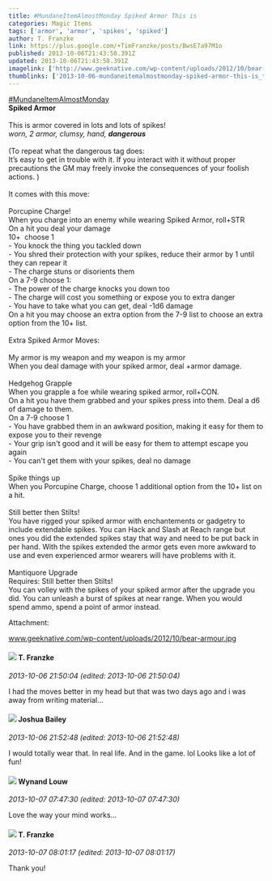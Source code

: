 ```yaml
---
title: #MundaneItemAlmostMonday Spiked Armor This is
categories: Magic Items
tags: ['armor', 'armor', 'spikes', 'spiked']
author: T. Franzke
link: https://plus.google.com/+TimFranzke/posts/BwsE7a97M1o
published: 2013-10-06T21:43:58.391Z
updated: 2013-10-06T21:43:58.391Z
imagelink: ['http://www.geeknative.com/wp-content/uploads/2012/10/bear-armour.jpg']
thumblinks: ['2013-10-06-mundaneitemalmostmonday-spiked-armor-this-is_tb.png']
---
```


 <a rel="nofollow" class="ot-hashtag" href="https://plus.google.com/s/%23MundaneItemAlmostMonday/posts">#MundaneItemAlmostMonday</a>  <br /><b>Spiked Armor</b> <br /><br />This is armor covered in lots and lots of spikes! <br /><i>worn, 2 armor, clumsy, hand, </i><b><i>dangerous</i></b> <br /><br />(To repeat what the dangerous tag does: <br />It’s easy to get in trouble with it. If you interact with it without proper precautions the GM may freely invoke the consequences of your foolish actions. )<br /><br />It comes with this move: <br /><br />Porcupine Charge!<br />When you charge into an enemy while wearing Spiked Armor, roll+STR<br />On a hit you deal your damage<br />10+  choose 1 <br />- You knock the thing you tackled down<br />- You shred their protection with your spikes, reduce their armor by 1 until they can repear it<br />- The charge stuns or disorients them <br />On a 7-9 choose 1: <br />- The power of the charge knocks you down too<br />- The charge will cost you something or expose you to extra danger<br />- You have to take what you can get, deal -1d6 damage <br />On a hit you may choose an extra option from the 7-9 list to choose an extra option from the 10+ list. <br /><br />Extra Spiked Armor Moves: <br /><br />My armor is my weapon and my weapon is my armor <br />When you deal damage with your spiked armor, deal +armor damage. <br /><br />Hedgehog Grapple <br />When you grapple a foe while wearing spiked armor, roll+CON.<br />On a hit you have them grabbed and your spikes press into them. Deal a d6 of damage to them. <br />On a 7-9 choose 1 <br />- You have grabbed them in an awkward position, making it easy for them to expose you to their revenge <br />- Your grip isn&#39;t good and it will be easy for them to attempt escape you again<br />- You can&#39;t get them with your spikes, deal no damage<br /><br />Spike things up <br />When you Porcupine Charge, choose 1 additional option from the 10+ list on a hit. <br /><br />Still better then Stilts!<br />You have rigged your spiked armor with enchantements or gadgetry to include extendable spikes. You can Hack and Slash at Reach range but ones you did the extended spikes stay that way and need to be put back in per hand. With the spikes extended the armor gets even more awkward to use and even experienced armor wearers will have problems with it. <br /><br />Mantiquore Upgrade<br />Requires: Still better then Stilts!<br />You can volley with the spikes of your spiked armor after the upgrade you did. You can unleash a burst of spikes at near range. When you would spend ammo, spend a point of armor instead. 


Attachment:

<a href='http://www.geeknative.com/wp-content/uploads/2012/10/bear-armour.jpg'>www.geeknative.com/wp-content/uploads/2012/10/bear-armour.jpg</a>


<div id='comment z12bfddg1ojygbi2123hutsxszipin4th'>
  <h4><img src='{{site.baseurl}}//images/avatars/110330901807759406775_photo.jpg'> T. Franzke</h4>
      <p><cite>2013-10-06 21:50:04 (edited: 2013-10-06 21:50:04)</cite></p>
        <p>I had the moves better in my head but that was two days ago and i was away from writing material... </p>
</div>
        

<div id='comment z12bfddg1ojygbi2123hutsxszipin4th'>
  <h4><img src='{{site.baseurl}}//images/avatars/106441129472899975780_photo.jpg'> Joshua Bailey</h4>
      <p><cite>2013-10-06 21:52:48 (edited: 2013-10-06 21:52:48)</cite></p>
        <p>I would totally wear that. In real life. And in the game. lol Looks like a lot of fun!</p>
</div>
        

<div id='comment z12bfddg1ojygbi2123hutsxszipin4th'>
  <h4><img src='{{site.baseurl}}//images/avatars/111256963556395023796_photo.jpg'> Wynand Louw</h4>
      <p><cite>2013-10-07 07:47:30 (edited: 2013-10-07 07:47:30)</cite></p>
        <p>Love the way your mind works...</p>
</div>
        

<div id='comment z12bfddg1ojygbi2123hutsxszipin4th'>
  <h4><img src='{{site.baseurl}}//images/avatars/110330901807759406775_photo.jpg'> T. Franzke</h4>
      <p><cite>2013-10-07 08:01:17 (edited: 2013-10-07 08:01:17)</cite></p>
        <p>Thank you!</p>
</div>
        